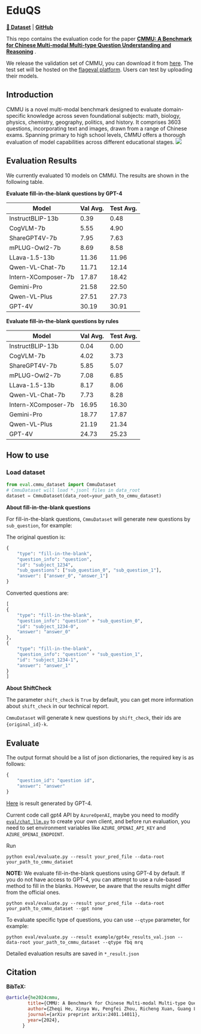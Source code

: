 # EduQS
[**🤗 Dataset**](https://huggingface.co/datasets/chaosY/EduQS) | [**GitHub**](https://github.com/JNU-xcj/EduQS)

This repo contains the evaluation code for the paper [**CMMU: A Benchmark for Chinese Multi-modal Multi-type Question Understanding and Reasoning**](https://arxiv.org/abs/2401.14011) .

We release the validation set of CMMU, you can download it from [here](https://huggingface.co/datasets/BAAI/CMMU). The test set will be hosted on the [flageval platform](https://flageval.baai.ac.cn/). Users can test by uploading their models.

## Introduction
CMMU is a novel multi-modal benchmark designed to evaluate domain-specific knowledge across seven foundational subjects: math, biology, physics, chemistry, geography, politics, and history. It comprises 3603 questions, incorporating text and images, drawn from a range of Chinese exams. Spanning primary to high school levels, CMMU offers a thorough evaluation of model capabilities across different educational stages.
![](assets/example.png)  

## Evaluation Results
We currently evaluated 10 models on CMMU. The results are shown in the following table.

**Evaluate fill-in-the-blank questions by GPT-4**

| Model                       | Val Avg. | Test Avg. |
|-----------------------------|----------|-----------|
| InstructBLIP-13b            | 0.39     | 0.48      |
| CogVLM-7b                   | 5.55     | 4.90      |
| ShareGPT4V-7b               | 7.95     | 7.63      |
| mPLUG-Owl2-7b               | 8.69     | 8.58      |
| LLava-1.5-13b               | 11.36    | 11.96     |
| Qwen-VL-Chat-7b             | 11.71    | 12.14     |
| Intern-XComposer-7b         | 17.87    | 18.42     |
| Gemini-Pro                  | 21.58    | 22.50     |
| Qwen-VL-Plus                | 27.51    | 27.73     |
| GPT-4V                      | 30.19    | 30.91     |


**Evaluate fill-in-the-blank questions by rules**

| Model                       | Val Avg. | Test Avg. |
|-----------------------------|----------|-----------|
| InstructBLIP-13b            | 0.04     | 0.00      |
| CogVLM-7b                   | 4.02     | 3.73      |
| ShareGPT4V-7b               | 5.85     | 5.07      |
| mPLUG-Owl2-7b               | 7.08     | 6.85      |
| LLava-1.5-13b               | 8.17     | 8.06      |
| Qwen-VL-Chat-7b             | 7.73     | 8.28      |
| Intern-XComposer-7b         | 16.95    | 16.30     |
| Gemini-Pro                  | 18.77    | 17.87     |
| Qwen-VL-Plus                | 21.19    | 21.34     |
| GPT-4V                      | 24.73    | 25.23     |

## How to use

### Load dataset
```python
from eval.cmmu_dataset import CmmuDataset
# CmmuDataset will load *.jsonl files in data_root
dataset = CmmuDataset(data_root=your_path_to_cmmu_dataset)
```

**About fill-in-the-blank questions**

For fill-in-the-blank questions, `CmmuDataset` will generate new questions by `sub_question`, for example:

The original question is:
```python
{
    "type": "fill-in-the-blank",
    "question_info": "question", 
    "id": "subject_1234", 
    "sub_questions": ["sub_question_0", "sub_question_1"],
    "answer": ["answer_0", "answer_1"]
}
```
Converted questions are:
```python
[
{
    "type": "fill-in-the-blank",
    "question_info": "question" + "sub_question_0", 
    "id": "subject_1234-0",
    "answer": "answer_0"
},
{
    "type": "fill-in-the-blank",
    "question_info": "question" + "sub_question_1", 
    "id": "subject_1234-1",
    "answer": "answer_1"
}
]
```

**About ShiftCheck**

The parameter `shift_check` is `True` by default, you can get more information about `shift_check` in our technical report.

`CmmuDataset` will generate k new questions by `shift_check`, their ids are `{original_id}-k`.


## Evaluate

The output format should be a list of json dictionaries, the required key is as follows:
```python
{
    "question_id": "question id",
    "answer": "answer"
}
``` 

[Here](example/gpt4v_results_val.json) is result generated by GPT-4.

Current code call gpt4 API by `AzureOpenAI`, maybe you need to modify [`eval/chat_llm.py`](eval/chat_llm.py)  to create your own client, and before run evaluation, you need to set environment variables like `AZURE_OPENAI_API_KEY` and `AZURE_OPENAI_ENDPOINT`.

Run 
```shell
python eval/evaluate.py --result your_pred_file --data-root your_path_to_cmmu_dataset
```

**NOTE:** We evaluate fill-in-the-blank questions using GPT-4 by default. If you do not have access to GPT-4, you can attempt to use a rule-based method to fill in the blanks. However, be aware that the results might differ from the official ones.
```shell
python eval/evaluate.py --result your_pred_file --data-root your_path_to_cmmu_dataset --gpt none
```

To evaluate specific type of questions, you can use `--qtype` parameter, for example:
```shell
python eval/evaluate.py --result example/gpt4v_results_val.json --data-root your_path_to_cmmu_dataset --qtype fbq mrq
```

Detailed evaluation results are saved in `*_result.json`

## Citation
**BibTeX:**
```bibtex
@article{he2024cmmu,
        title={CMMU: A Benchmark for Chinese Multi-modal Multi-type Question Understanding and Reasoning},
        author={Zheqi He, Xinya Wu, Pengfei Zhou, Richeng Xuan, Guang Liu, Xi Yang, Qiannan Zhu and Hua Huang},
        journal={arXiv preprint arXiv:2401.14011},
        year={2024},
      }
```
